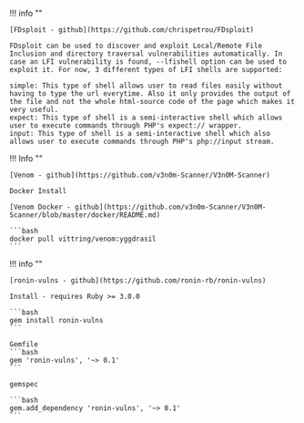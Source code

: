 !!! info ""

    [FDsploit - github](https://github.com/chrispetrou/FDsploit)

    FDsploit can be used to discover and exploit Local/Remote File Inclusion and directory traversal vulnerabilities automatically. In case an LFI vulnerability is found, --lfishell option can be used to exploit it. For now, 3 different types of LFI shells are supported:

    simple: This type of shell allows user to read files easily without having to type the url everytime. Also it only provides the output of the file and not the whole html-source code of the page which makes it very useful.
    expect: This type of shell is a semi-interactive shell which allows user to execute commands through PHP's expect:// wrapper.
    input: This type of shell is a semi-interactive shell which also allows user to execute commands through PHP's php://input stream.

!!! Info ""

    [Venom - github](https://github.com/v3n0m-Scanner/V3n0M-Scanner)

    Docker Install
    
    [Venom Docker - github](https://github.com/v3n0m-Scanner/V3n0M-Scanner/blob/master/docker/README.md)

    ```bash
    docker pull vittring/venom:yggdrasil
    ```

!!! info ""

    [ronin-vulns - github](https://github.com/ronin-rb/ronin-vulns)

    Install - requires Ruby >= 3.0.0

    ```bash
    gem install ronin-vulns
    ```

    Gemfile
    ```bash
    gem 'ronin-vulns', '~> 0.1'
    ```

    gemspec

    ```bash
    gem.add_dependency 'ronin-vulns', '~> 0.1'
    ```


